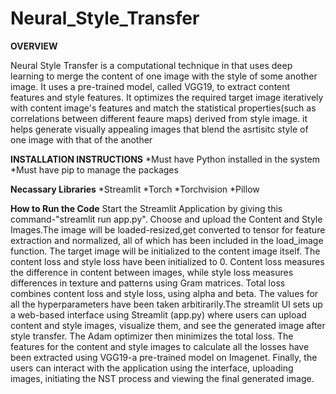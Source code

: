 # Neural_Style_Transfer
**OVERVIEW**

Neural Style Transfer is a computational technique in that uses deep learning to merge the content of one image with the style of some another image. It uses a pre-trained model, called VGG19, to extract content features and style features. It optimizes the required target image iteratively with content image's features and match the statistical properties(such as correlations between different feaure maps) derived from style image. it helps generate visually appealing images that blend the asrtisitc style of one image with that of the another

**INSTALLATION INSTRUCTIONS**  *Must have Python installed in the system  *Must have pip to manage the packages

**Necassary Libraries**
*Streamlit
*Torch
*Torchvision
*Pillow

**How to Run the Code**
Start the Streamlit Application by giving this command-"streamlit run app.py". Choose and upload the Content and Style Images.The image will be loaded-resized,get converted to tensor for feature extraction and normalized, all of which has been included in the load_image function. The target image will be initialized to the content image itself. The content loss and style loss have been initialized to 0. Content loss measures the difference in content between images, while style loss measures differences in texture and patterns using Gram matrices. Total loss combines content loss and style loss, using alpha and beta. The values for all the hyperparameters have been taken arbitirarily.The streamlit UI sets up a web-based interface using Streamlit (app.py) where users can upload content and style images, visualize them, and see the generated image after style transfer. The Adam optimizer then minimizes the total loss. The features for the content and style images to calculate all the losses have been extracted using VGG19-a pre-trained model on Imagenet. Finally, the users can interact with the application using the interface, uploading images, initiating the NST process and viewing the final generated image.


